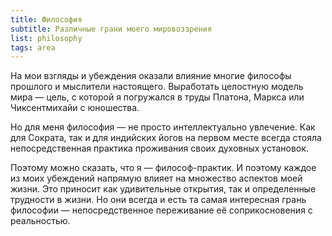 ```yaml
---
title: Философия
subtitle: Различные грани моего мировоззрения
list: philosophy
tags: area
---
```


На мои взгляды и убеждения оказали влияние многие философы прошлого и мыслители настоящего. Выработать  целостную модель мира — цель, с которой я погружался в труды Платона, Маркса или Чиксентмихайи с юношества.

Но для меня философия — не просто интеллектуально увлечение. Как для Сократа, так и для индийских йогов на первом месте всегда стояла непосредственная практика проживания своих духовных установок.

Поэтому можно сказать, что я — философ-практик. И поэтому каждое из моих убеждений напрямую влияет на множество аспектов моей жизни. Это приносит как удивительные открытия, так и определенные трудности в жизни. Но они всегда и есть та самая интересная грань философии — непосредственное переживание её соприкосновения с реальностью.

